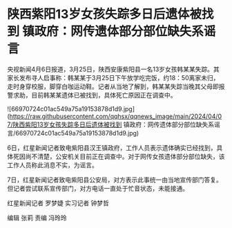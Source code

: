 # 陕西紫阳13岁女孩失踪多日后遗体被找到 镇政府：网传遗体部分部位缺失系谣言

央视新闻4月6日报道，3月25日，陕西安康紫阳县一名13岁女孩韩某某失踪。其家长发布寻人启事称：韩某某于3月25日下午放学吃完饭，约18：50离家未归，走时身穿校服，脚穿白咖运动鞋。记者从当地了解到，韩某某失踪当晚其父母即报警求助，目前韩某某遗体已被找到，具体死亡原因正在调查中。

![66970724c01ac549a75a19153878d1d9.jpg](https://raw.githubusercontent.com/qqhsx/qqnews_image/main/2024/04/07/陕西紫阳13岁女孩失踪多日后遗体被找到 镇政府：网传遗体部分部位缺失系谣言/66970724c01ac549a75a19153878d1d9.jpg)

6日，红星新闻记者致电紫阳县汉王镇政府，工作人员表示遗体确实已经找到，具体死因尚不清楚，公安机关目前正在调查中。对于网传女孩遗体部分部位缺失，该工作人员称此消息不实，为谣言。

7日，红星新闻记者致电紫阳县公安局，对方表示此事统一由当地宣传部门答复。但记者尝试联系宣传部门，对方电话一直处于忙音状态，未能接通。

红星新闻记者 罗梦婕 实习记者 钟梦哲

编辑 张莉 责编 冯玲玲

